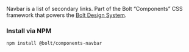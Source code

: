 Navbar is a list of secondary links. Part of the Bolt “Components” CSS framework that powers the [Bolt Design System](https://www.boltdesignsystem.com).

### Install via NPM
```
npm install @bolt/components-navbar
```